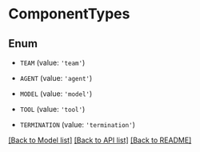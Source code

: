 # ComponentTypes


## Enum

* `TEAM` (value: `'team'`)

* `AGENT` (value: `'agent'`)

* `MODEL` (value: `'model'`)

* `TOOL` (value: `'tool'`)

* `TERMINATION` (value: `'termination'`)

[[Back to Model list]](../README.md#documentation-for-models) [[Back to API list]](../README.md#documentation-for-api-endpoints) [[Back to README]](../README.md)


